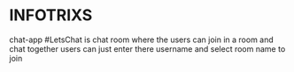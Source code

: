 # INFOTRIXS
chat-app
#LetsChat is chat room where the users can join in a room and chat together
users can just enter there username and select room name to join

